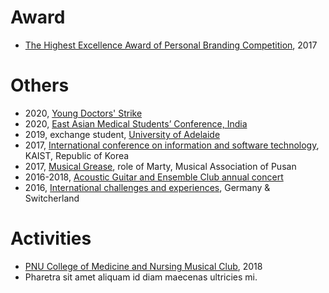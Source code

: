 # Award
- [The Highest Excellence Award of Personal Branding Competition](https://drive.google.com/drive/folders/1914eJB9MT7ga1YLJB5asLpC7opI9L2AS?usp=share_link), 2017

# Others
- 2020, [Young Doctors' Strike](https://drive.google.com/drive/folders/1xAh524XGUonRo6jL8hCmG11e-ZDf6hLz?usp=share_link)
- 2020, [East Asian Medical Students’ Conference, India](https://drive.google.com/drive/folders/1vweGL-68Z-si0xjMl_K5_0wnKjSIugWk?usp=share_link)
- 2019, exchange student, [University of Adelaide](https://drive.google.com/drive/folders/1uSP7T6vXHQDqazxGHCopwSx8N7F5C4cu?usp=share_link)
- 2017, [International conference on information and software technology](https://drive.google.com/drive/folders/1lOmZeqXTxG_Op_HeroYTCk1yrDceAIoF?usp=share_link), KAIST, Republic of Korea 
- 2017, [Musical Grease](https://drive.google.com/drive/folders/1_eLvy0lkgdBDda_earE1aVInkKAkkY9k?usp=share_link), role of Marty, Musical Association of Pusan
- 2016-2018, [Acoustic Guitar and Ensemble Club annual concert](https://drive.google.com/drive/folders/1hGBblGxPbmc7QC-OhfAyjZ3GD1onRkgA?usp=share_link)
- 2016, [International challenges and experiences](), Germany & Switcherland


# Activities
- [PNU College of Medicine and Nursing Musical Club](https://www.youtube.com/watch?v=rUB2fxYVbFU), 2018
- Pharetra sit amet aliquam id diam maecenas ultricies mi.
